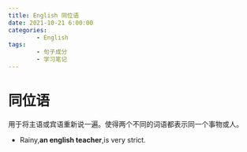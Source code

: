```yaml
---
title: English 同位语
date: 2021-10-21 6:00:00
categories:
        - English
tags:
        - 句子成分
        - 学习笔记
---
```


# 同位语

用于将主语或宾语重新说一遍。使得两个不同的词语都表示同一个事物或人。

- Rainy,**an english teacher**,is very strict.
